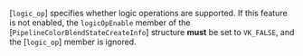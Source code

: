 [`logic_op`] specifies whether logic operations
are supported.
If this feature is not enabled, the `logicOpEnable` member of the
[`PipelineColorBlendStateCreateInfo`] structure  **must**  be set to
`VK_FALSE`, and the [`logic_op`] member is ignored.